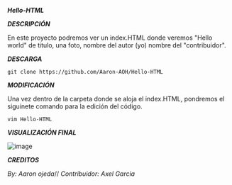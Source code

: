 ***Hello-HTML***


***DESCRIPCIÓN***

En este proyecto podremos ver un index.HTML donde veremos "Hello world" de titulo, una foto, nombre del autor (yo) nombre del "contribuidor".


***DESCARGA***

`git clone https://github.com/Aaron-AOH/Hello-HTML`


***MODIFICACIÓN***

Una vez dentro de la carpeta donde se aloja el index.HTML, pondremos el siguinete comando para la edición del código.

`vim Hello-HTML`


***VISUALIZACIÓN FINAL***

![image](https://user-images.githubusercontent.com/118374763/202270121-3c5abdc7-d462-472d-b23a-fa9f30365ec6.png)


***CREDITOS***

*By: Aaron ojeda*//
*Contribuidor: Axel Garcia*
